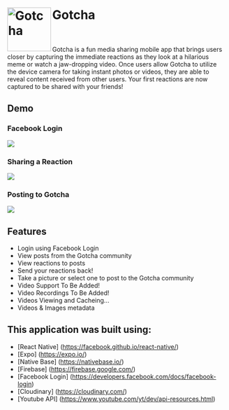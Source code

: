 # Gotcha <img src="https://github.com/eugeneyu90/gotcha/blob/master/assets/images/gotcha-logo.jpg" align="left" width="100" height="100" title="Gotcha"> 
<br>
<br>
Gotcha is a fun media sharing mobile app that brings users closer by capturing the immediate reactions as they look at a hilarious meme or watch a jaw-dropping video. Once users allow Gotcha to utilize the device camera for taking instant photos or videos, they are able to reveal content received from other users. Your first reactions are now captured to be shared with your friends!

## Demo
### Facebook Login
<div style="align: center">
<img src="https://github.com/eugeneyu90/gotcha/blob/master/assets/images/Gotcha-FB-Login.gif">
</div>

### Sharing a Reaction
<div style="align: center">
<img src="https://github.com/eugeneyu90/gotcha/blob/master/assets/images/Gotcha-Reaction.gif">
</div>

### Posting to Gotcha
<div style="align: center">
<img src="https://github.com/eugeneyu90/gotcha/blob/master/assets/images/Gotcha-Uploading-Post.gif">
</div>

## Features
+ Login using Facebook Login
+ View posts from the Gotcha community
+ View reactions to posts
+ Send your reactions back!
+ Take a picture or select one to post to the Gotcha community
+ Video Support To Be Added!
+ Video Recordings To Be Added!
+ Videos Viewing and Cacheing...
+ Videos & Images metadata

## This application was built using:
* [React Native] (https://facebook.github.io/react-native/)
* [Expo] (https://expo.io/)
* [Native Base] (https://nativebase.io/)
* [Firebase] (https://firebase.google.com/)
* [Facebook Login] (https://developers.facebook.com/docs/facebook-login)
* [Cloudinary] (https://cloudinary.com/)
* [Youtube API] (https://www.youtube.com/yt/dev/api-resources.html)